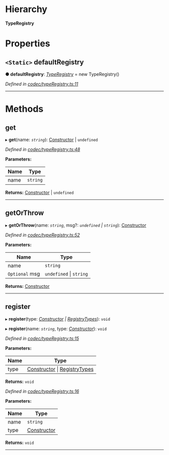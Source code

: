 

# Hierarchy

**TypeRegistry**

# Properties

<a id="defaultregistry"></a>

## `<Static>` defaultRegistry

**● defaultRegistry**: *[TypeRegistry](_codec_typeregistry_.typeregistry.md)* =  new TypeRegistry()

*Defined in [codec/typeRegistry.ts:11](https://github.com/polkadot-js/api/blob/9720464/packages/types/src/codec/typeRegistry.ts#L11)*

___

# Methods

<a id="get"></a>

##  get

▸ **get**(name: *`string`*): [Constructor](../interfaces/_types_.constructor.md) \| `undefined`

*Defined in [codec/typeRegistry.ts:48](https://github.com/polkadot-js/api/blob/9720464/packages/types/src/codec/typeRegistry.ts#L48)*

**Parameters:**

| Name | Type |
| ------ | ------ |
| name | `string` |

**Returns:** [Constructor](../interfaces/_types_.constructor.md) \| `undefined`

___
<a id="getorthrow"></a>

##  getOrThrow

▸ **getOrThrow**(name: *`string`*, msg?: *`undefined` \| `string`*): [Constructor](../interfaces/_types_.constructor.md)

*Defined in [codec/typeRegistry.ts:52](https://github.com/polkadot-js/api/blob/9720464/packages/types/src/codec/typeRegistry.ts#L52)*

**Parameters:**

| Name | Type |
| ------ | ------ |
| name | `string` |
| `Optional` msg | `undefined` \| `string` |

**Returns:** [Constructor](../interfaces/_types_.constructor.md)

___
<a id="register"></a>

##  register

▸ **register**(type: *[Constructor](../interfaces/_types_.constructor.md) \| [RegistryTypes](../modules/_types_.md#registrytypes)*): `void`

▸ **register**(name: *`string`*, type: *[Constructor](../interfaces/_types_.constructor.md)*): `void`

*Defined in [codec/typeRegistry.ts:15](https://github.com/polkadot-js/api/blob/9720464/packages/types/src/codec/typeRegistry.ts#L15)*

**Parameters:**

| Name | Type |
| ------ | ------ |
| type | [Constructor](../interfaces/_types_.constructor.md) \| [RegistryTypes](../modules/_types_.md#registrytypes) |

**Returns:** `void`

*Defined in [codec/typeRegistry.ts:16](https://github.com/polkadot-js/api/blob/9720464/packages/types/src/codec/typeRegistry.ts#L16)*

**Parameters:**

| Name | Type |
| ------ | ------ |
| name | `string` |
| type | [Constructor](../interfaces/_types_.constructor.md) |

**Returns:** `void`

___

